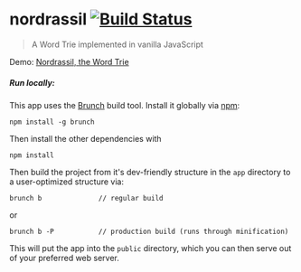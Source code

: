 # nordrassil [![Build Status](https://travis-ci.org/mgarbacz/nordrassil.svg?branch=master)](https://travis-ci.org/mgarbacz/nordrassil)

> A Word Trie implemented in vanilla JavaScript

Demo: [Nordrassil, the Word Trie](http://mgarbacz.github.io/nordrassil/)

##### Run locally:
This app uses the [Brunch](http://brunch.io) build tool. Install it
globally via [npm](https://www.npmjs.org/):

    npm install -g brunch

Then install the other dependencies with

    npm install

Then build the project from it's dev-friendly structure in the `app`
directory to a user-optimized structure via:

    brunch b              // regular build

or

    brunch b -P           // production build (runs through minification)

This will put the app into the `public` directory, which you can then serve
out of your preferred web server.

